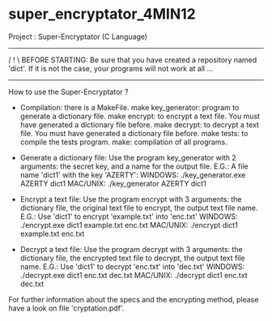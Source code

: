 # super_encryptator_4MIN12
Project : Super-Encryptator (C Language)

----------------------------------

/ ! \ BEFORE STARTING: Be sure that you have created a repository named 'dict'. If it is not the case, your programs will not work at all ...

----------------------------------

How to use the Super-Encryptator ?

* Compilation: there is a MakeFile. 
  make key_generator: program to generate a dictionary file.
	make encrypt: to encrypt a text file. You must have generated a dictionary file before.
	make decrypt: to decrypt a text file. You must have generated a dictionary file before.
	make tests: to compile the tests program.
	make: compilation of all programs.
	
* Generate a dictionary file:
	Use the program key_generator with 2 arguments: the secret key, and a name for the output file.
	E.G.: A file name 'dict1' with the key 'AZERTY':
		WINDOWS: ./key_generator.exe AZERTY dict1
		MAC/UNIX: ./key_generator AZERTY dict1
	
* Encrypt a text file: 
	Use the program encrypt with 3 arguments: the dictionary file, the original text file to encrypt, the output text file name.
	E.G.: Use 'dict1' to encrypt 'example.txt' into 'enc.txt'
		WINDOWS: ./encrypt.exe dict1 example.txt enc.txt
		MAC/UNIX: ./encrypt dict1 example.txt enc.txt
		
* Decrypt a text file: 
	Use the program decrypt with 3 arguments: the dictionary file, the encrypted text file to decrypt, the output text file name.
	E.G.: Use 'dict1' to decrypt 'enc.txt' into 'dec.txt'
		WINDOWS: ./decrypt.exe dict1 enc.txt dec.txt
		MAC/UNIX: ./decrypt dict1 enc.txt dec.txt
		
For further information about the specs and the encrypting method, please have a look on file 'cryptation.pdf'.